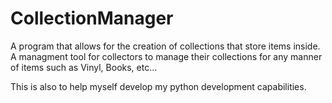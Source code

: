 # CollectionManager
A program that allows for the creation of collections that store items inside.
A managment tool for collectors to manage their collections for any manner of items such as Vinyl, Books, etc...


This is also to help myself develop my python development capabilities.
